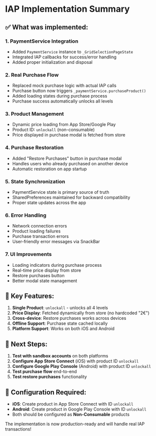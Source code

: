 # IAP Implementation Summary

## ✅ What was implemented:

### 1. **PaymentService Integration**

- Added `PaymentService` instance to `_GridSelectionPageState`
- Integrated IAP callbacks for success/error handling
- Added proper initialization and disposal

### 2. **Real Purchase Flow**

- Replaced mock purchase logic with actual IAP calls
- Purchase button now triggers `_paymentService.purchaseProduct()`
- Added loading states during purchase process
- Purchase success automatically unlocks all levels

### 3. **Product Management**

- Dynamic price loading from App Store/Google Play
- Product ID: `unlockall` (non-consumable)
- Price displayed in purchase modal is fetched from store

### 4. **Purchase Restoration**

- Added "Restore Purchases" button in purchase modal
- Handles users who already purchased on another device
- Automatic restoration on app startup

### 5. **State Synchronization**

- PaymentService state is primary source of truth
- SharedPreferences maintained for backward compatibility
- Proper state updates across the app

### 6. **Error Handling**

- Network connection errors
- Product loading failures
- Purchase transaction errors
- User-friendly error messages via SnackBar

### 7. **UI Improvements**

- Loading indicators during purchase process
- Real-time price display from store
- Restore purchases button
- Better modal state management

## 🎯 Key Features:

1. **Single Product**: `unlockall` - unlocks all 4 levels
2. **Price Display**: Fetched dynamically from store (no hardcoded "2€")
3. **Cross-device**: Restore purchases works across devices
4. **Offline Support**: Purchase state cached locally
5. **Platform Support**: Works on both iOS and Android

## 📱 Next Steps:

1. **Test with sandbox accounts** on both platforms
2. **Configure App Store Connect** (iOS) with product ID `unlockall`
3. **Configure Google Play Console** (Android) with product ID `unlockall`
4. **Test purchase flow** end-to-end
5. **Test restore purchases** functionality

## 🔧 Configuration Required:

- **iOS**: Create product in App Store Connect with ID `unlockall`
- **Android**: Create product in Google Play Console with ID `unlockall`
- Both should be configured as **Non-Consumable** products

The implementation is now production-ready and will handle real IAP transactions!
